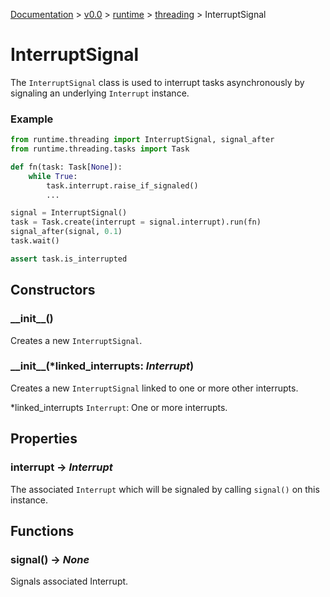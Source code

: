 [Documentation](/docs/documentation.md) >
 [v0.0](/docs/0.0/version.md) >
  [runtime](/docs/0.0/runtime/module.md) >
   [threading](/docs/0.0/runtime/threading/module.md) >
    InterruptSignal

# InterruptSignal

The `InterruptSignal` class is used to interrupt tasks asynchronously by signaling an underlying `Interrupt` instance.

### Example

```python
from runtime.threading import InterruptSignal, signal_after
from runtime.threading.tasks import Task

def fn(task: Task[None]):
    while True:
        task.interrupt.raise_if_signaled()
        ...

signal = InterruptSignal()
task = Task.create(interrupt = signal.interrupt).run(fn)
signal_after(signal, 0.1)
task.wait()

assert task.is_interrupted
```

## Constructors

### \_\_init\_\_()

Creates a new `InterruptSignal`.

### \_\_init\_\_(*linked_interrupts: _Interrupt_)

Creates a new `InterruptSignal` linked to one or more other interrupts.

*linked_interrupts `Interrupt`: One or more interrupts.

## Properties

### interrupt -> _Interrupt_

The associated `Interrupt` which will be signaled by calling `signal()` on this instance.

## Functions

### signal() -> _None_

Signals associated Interrupt.